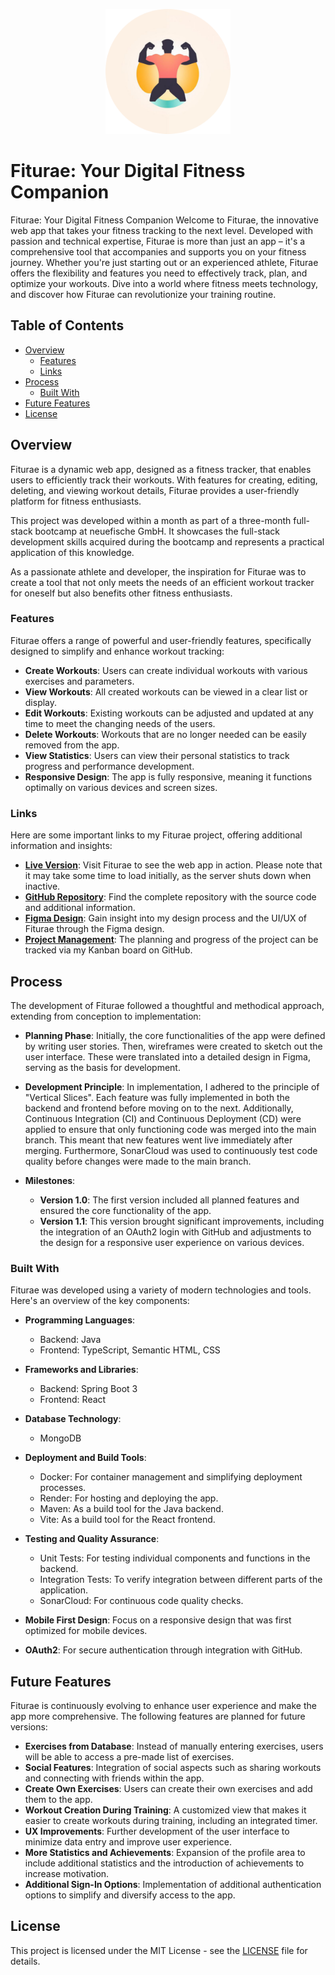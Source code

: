 <p align="center">
  <img src="./frontend/src/assets/github.png" alt="Fiturae Logo" width="200"/> 
</p>

# Fiturae: Your Digital Fitness Companion

Fiturae: Your Digital Fitness Companion
Welcome to Fiturae, the innovative web app that takes your fitness tracking to the next level. Developed with passion and technical expertise, Fiturae is more than just an app – it's a comprehensive tool that accompanies and supports you on your fitness journey. Whether you're just starting out or an experienced athlete, Fiturae offers the flexibility and features you need to effectively track, plan, and optimize your workouts. Dive into a world where fitness meets technology, and discover how Fiturae can revolutionize your training routine.

## Table of Contents

- [Overview](#overview)
    - [Features](#features)
    - [Links](#links)
- [Process](#process)
    - [Built With](#built-with)
- [Future Features](#future-features)
- [License](#license)

## Overview
Fiturae is a dynamic web app, designed as a fitness tracker, that enables users to efficiently track their workouts. With features for creating, editing, deleting, and viewing workout details, Fiturae provides a user-friendly platform for fitness enthusiasts.

This project was developed within a month as part of a three-month full-stack bootcamp at neuefische GmbH. It showcases the full-stack development skills acquired during the bootcamp and represents a practical application of this knowledge.

As a passionate athlete and developer, the inspiration for Fiturae was to create a tool that not only meets the needs of an efficient workout tracker for oneself but also benefits other fitness enthusiasts.

### Features
Fiturae offers a range of powerful and user-friendly features, specifically designed to simplify and enhance workout tracking:

- **Create Workouts**: Users can create individual workouts with various exercises and parameters.
- **View Workouts**: All created workouts can be viewed in a clear list or display.
- **Edit Workouts**: Existing workouts can be adjusted and updated at any time to meet the changing needs of the users.
- **Delete Workouts**: Workouts that are no longer needed can be easily removed from the app.
- **View Statistics**: Users can view their personal statistics to track progress and performance development.
- **Responsive Design**: The app is fully responsive, meaning it functions optimally on various devices and screen sizes.

### Links
Here are some important links to my Fiturae project, offering additional information and insights:

- **[Live Version](https://www.fiturae.com/)**: Visit Fiturae to see the web app in action. Please note that it may take some time to load initially, as the server shuts down when inactive.
- **[GitHub Repository](https://github.com/AljoschaNy/capstone-project-fiturae)**: Find the complete repository with the source code and additional information.
- **[Figma Design](https://www.figma.com/file/Qyfa4cQXR2RiSAosiYx8K9/Fiturae?type=design&node-id=1%3A2&mode=design&t=5R2zNIefkImfkksM-1)**: Gain insight into my design process and the UI/UX of Fiturae through the Figma design.
- **[Project Management](https://github.com/users/AljoschaNy/projects/1/views/1)**: The planning and progress of the project can be tracked via my Kanban board on GitHub.

## Process
The development of Fiturae followed a thoughtful and methodical approach, extending from conception to implementation:

- **Planning Phase**: Initially, the core functionalities of the app were defined by writing user stories. Then, wireframes were created to sketch out the user interface. These were translated into a detailed design in Figma, serving as the basis for development.

- **Development Principle**: In implementation, I adhered to the principle of "Vertical Slices". Each feature was fully implemented in both the backend and frontend before moving on to the next. Additionally, Continuous Integration (CI) and Continuous Deployment (CD) were applied to ensure that only functioning code was merged into the main branch. This meant that new features went live immediately after merging. Furthermore, SonarCloud was used to continuously test code quality before changes were made to the main branch.

- **Milestones**:
    - **Version 1.0**: The first version included all planned features and ensured the core functionality of the app.
    - **Version 1.1**: This version brought significant improvements, including the integration of an OAuth2 login with GitHub and adjustments to the design for a responsive user experience on various devices.


### Built With
Fiturae was developed using a variety of modern technologies and tools. Here's an overview of the key components:

- **Programming Languages**:
    - Backend: Java
    - Frontend: TypeScript, Semantic HTML, CSS

- **Frameworks and Libraries**:
    - Backend: Spring Boot 3
    - Frontend: React

- **Database Technology**:
    - MongoDB

- **Deployment and Build Tools**:
    - Docker: For container management and simplifying deployment processes.
    - Render: For hosting and deploying the app.
    - Maven: As a build tool for the Java backend.
    - Vite: As a build tool for the React frontend.

- **Testing and Quality Assurance**:
    - Unit Tests: For testing individual components and functions in the backend.
    - Integration Tests: To verify integration between different parts of the application.
    - SonarCloud: For continuous code quality checks.

- **Mobile First Design**: Focus on a responsive design that was first optimized for mobile devices.
- **OAuth2**: For secure authentication through integration with GitHub.

## Future Features
Fiturae is continuously evolving to enhance user experience and make the app more comprehensive. The following features are planned for future versions:

- **Exercises from Database**: Instead of manually entering exercises, users will be able to access a pre-made list of exercises.
- **Social Features**: Integration of social aspects such as sharing workouts and connecting with friends within the app.
- **Create Own Exercises**: Users can create their own exercises and add them to the app.
- **Workout Creation During Training**: A customized view that makes it easier to create workouts during training, including an integrated timer.
- **UX Improvements**: Further development of the user interface to minimize data entry and improve user experience.
- **More Statistics and Achievements**: Expansion of the profile area to include additional statistics and the introduction of achievements to increase motivation.
- **Additional Sign-In Options**: Implementation of additional authentication options to simplify and diversify access to the app.


## License
This project is licensed under the MIT License - see the [LICENSE](LICENSE.md) file for details.
